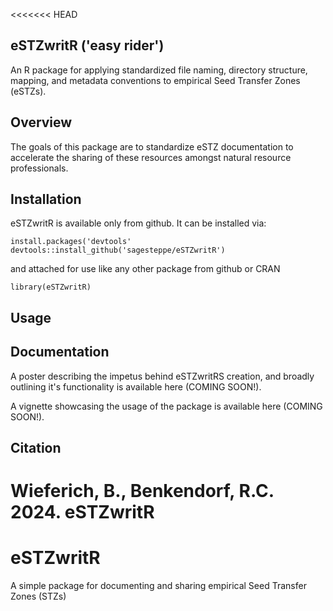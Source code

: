 <<<<<<< HEAD
## eSTZwritR ('easy rider')
An R package for applying standardized file naming, directory structure, mapping, and metadata conventions to empirical Seed Transfer Zones (eSTZs). 

## Overview
The goals of this package are to standardize eSTZ documentation to accelerate the sharing of these resources amongst natural resource professionals. 

## Installation
eSTZwritR is available only from github. 
It can be installed via:
```
install.packages('devtools'
devtools::install_github('sagesteppe/eSTZwritR')
```

and attached for use like any other package from github or CRAN

```
library(eSTZwritR)
```

## Usage

## Documentation 
A poster describing the impetus behind eSTZwritRS creation, and broadly outlining it's functionality is available here (COMING SOON!). 

A vignette showcasing the usage of the package is available here (COMING SOON!). 

## Citation 
Wieferich, B., Benkendorf, R.C. 2024. eSTZwritR
=======
# eSTZwritR
A simple package for documenting and sharing empirical Seed Transfer Zones (STZs)
